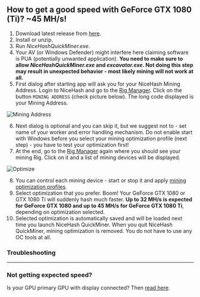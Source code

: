 ## How to get a good speed with GeForce GTX 1080 (Ti)? ~45 MH/s!

1. Download latest release from [here](https://github.com/nicehash/NiceHashQuickMiner/releases).
2. Install or unzip.
3. Run _NiceHashQuickMiner.exe_.
4. Your AV (or Windows Defender) might interfere here claiming software is PUA (potentially unwanted application). **You need to make sure to allow _NiceHashQuickMiner.exe_ and _excavator.exe_. Not doing this step may result in unexpected behavior - most likely mining will not work at all.**
5. First dialog after starting app will ask you for your NiceHash Mining Address. Login to NiceHash and go to the [Rig Manager](https://www.nicehash.com/my/mining/rigs). Click on the button `MINING ADDRESS` (check picture below). The long code displayed is your Mining Address.

![Mining Address](https://github.com/nicehash/NiceHashQuickMiner/blob/main/images/miningaddr.png?raw=true)

6. Next dialog is optional and you can skip it, but we suggest not to - set name of your worker and error handling mechanism. Do not enable start with Windows before you select your mining optimization profile (next step) - you have to test your optimization first!
7. At the end, go to the [Rig Manager](https://www.nicehash.com/my/mining/rigs) again where you should see your mining Rig. Click on it and a list of mining devices will be displayed.

![Optimize](https://github.com/nicehash/NiceHashQuickMiner/raw/main/images/optimize_button.png?raw=true)

8. You can control each mining device - start or stop it and apply [mining optimization profiles](https://github.com/nicehash/NiceHashQuickMiner/wiki/One-click-Optimizations).
9. Select optimization that you prefer. Boom! Your GeForce GTX 1080 or GTX 1080 Ti will suddenly hash much faster. **Up to 32 MH/s is expected for GeForce GTX 1080 and up to 45 MH/s for GeForce GTX 1080 Ti**, depending on optimization selected.
10. Selected optimization is automatically saved and will be loaded next time you launch NiceHash QuickMiner. When you quit NiceHash QuickMiner, mining optimization is removed. You do not have to use any OC tools at all.

### Troubleshooting
***
### Not getting expected speed?
Is your GPU primary GPU with display connected? Then [read here](https://github.com/nicehash/NiceHashQuickMiner/wiki/FAQ#-7-does-having-display-connected-to-the-video-card-have-any-effect-on-performance).